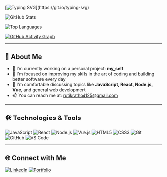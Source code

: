 <!-- Typing animation header -->
[![Typing SVG](https://readme-typing-svg.demolab.com?font=Fira+Code&size=24&duration=3000&pause=1000&color=00FFAC&width=435&lines=Hi+I'm+rut!k;I'm+a+Full-Stack+Developer;)](https://git.io/typing-svg)

<!-- GitHub Stats -->
![GitHub Stats](https://github-readme-stats.vercel.app/api?username=rooteek&show_icons=true&theme=default)

<!-- Top Languages -->
![Top Languages](https://github-readme-stats.vercel.app/api/top-langs/?username=rooteek&layout=compact&theme=default)

<!-- Activity Graph -->
[![GitHub Activity Graph](https://github-readme-activity-graph.vercel.app/graph?username=rooteek&theme=github-light)](https://github.com/ashutosh00710/github-readme-activity-graph)

---

## 🚀 About Me

- 🔭 I’m currently working on a personal project: **my_self**
- 🌱 I'm focused on improving my skills in the art of coding and building better software every day
- 💬 I'm comfortable discussing topics like **JavaScript, React, Node.js, Vue**, and general web development
- 📫 You can reach me at: [rutikrathod125@gmail.com](mailto:rutikrathod125@gmail.com)

---

## 🛠️ Technologies & Tools

![JavaScript](https://img.shields.io/badge/JavaScript-F7DF1E?style=flat&logo=javascript&logoColor=black)
![React](https://img.shields.io/badge/React-61DAFB?style=flat&logo=react&logoColor=black)
![Node.js](https://img.shields.io/badge/Node.js-339933?style=flat&logo=node.js&logoColor=white)
![Vue.js](https://img.shields.io/badge/Vue.js-4FC08D?style=flat&logo=vue.js&logoColor=white)
![HTML5](https://img.shields.io/badge/HTML5-E34F26?style=flat&logo=html5&logoColor=white)
![CSS3](https://img.shields.io/badge/CSS3-1572B6?style=flat&logo=css3&logoColor=white)
![Git](https://img.shields.io/badge/Git-F05032?style=flat&logo=git&logoColor=white)
![GitHub](https://img.shields.io/badge/GitHub-181717?style=flat&logo=github&logoColor=white)
![VS Code](https://img.shields.io/badge/VS_Code-007ACC?style=flat&logo=visual-studio-code&logoColor=white)

---

<!-- Optional Connect Section -->
## 🌐 Connect with Me

[![LinkedIn](https://img.shields.io/badge/-LinkedIn-blue?style=flat&logo=linkedin&logoColor=white)](https://linkedin.com/in/your-profile)
[![Portfolio](https://img.shields.io/badge/-Portfolio-black?style=flat&logo=firefox&logoColor=white)](https://yourportfolio.com)

